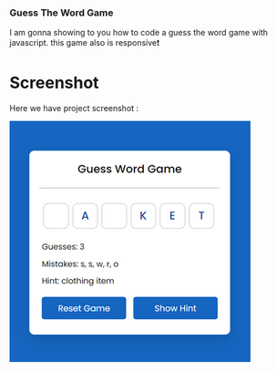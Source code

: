 
### Guess The Word Game
I am gonna showing to you how to code a guess the word game with javascript. this game also is responsive❗️

# Screenshot
Here we have project screenshot :

![screenshot](screenshot.jpg)
